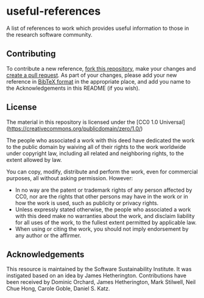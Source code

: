 # useful-references
A list of references to work which provides useful information to those in the research software community.

## Contributing

To contribute a new reference, [fork this repository](https://help.github.com/articles/fork-a-repo/), make your changes and [create a pull request](https://help.github.com/articles/using-pull-requests/). As part of your changes, please add your new reference in [BibTeX format](http://www.bibtex.org/Format/) in the appropriate place, and add you name to the Acknowledgements in this README (if you wish).

## License

The material in this repository is licensed under the [CC0 1.0 Universal] (https://creativecommons.org/publicdomain/zero/1.0/)

The people who associated a work with this deed have dedicated the work to the public domain by waiving all of their rights to the work worldwide under copyright law, including all related and neighboring rights, to the extent allowed by law.

You can copy, modify, distribute and perform the work, even for commercial purposes, all without asking permission. However:
   * In no way are the patent or trademark rights of any person affected by CC0, nor are the rights that other persons may have in the work or in how the work is used, such as publicity or privacy rights.
   * Unless expressly stated otherwise, the people who associated a work with this deed make no warranties about the work, and disclaim liability for all uses of the work, to the fullest extent permitted by applicable law.
   * When using or citing the work, you should not imply endorsement by any author or the affirmer.

## Acknowledgements

This resource is maintained by the Software Sustainability Institute. It was instigated based on an idea by James Hetherington. Contributions have been received by Dominic Orchard, James Hetherington, Mark Stilwell, Neil Chue Hong, Carole Goble, Daniel S. Katz.
